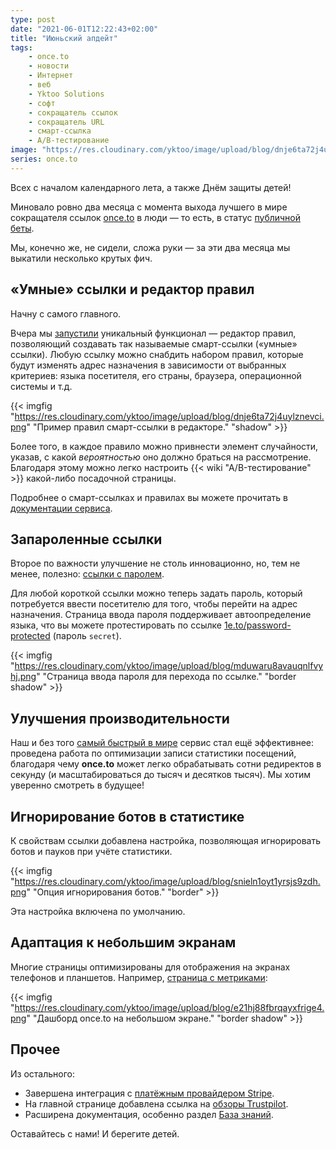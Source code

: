 ```yaml
---
type: post
date: "2021-06-01T12:22:43+02:00"
title: "Июньский апдейт"
tags:
    - once.to
    - новости
    - Интернет
    - веб
    - Yktoo Solutions
    - софт
    - сокращатель ссылок
    - сокращатель URL
    - смарт-ссылка
    - A/B-тестирование
image: "https://res.cloudinary.com/yktoo/image/upload/blog/dnje6ta72j4uylznevci.png"
series: once.to
---
```


Всех с началом календарного лета, а также Днём защиты детей!

Миновало ровно два месяца с момента выхода лучшего в мире сокращателя ссылок [once.to](https://once.to/once) в люди — то есть, в статус [публичной беты](0772).

Мы, конечно же, не сидели, сложа руки — за эти два месяца мы выкатили несколько крутых фич.

<!--more-->

## «Умные» ссылки и редактор правил

Начну с самого главного.

Вчера мы [запустили](https://docs.once.to/en/blog/0007/) уникальный функционал — редактор правил, позволяющий создавать так называемые смарт-ссылки («умные» ссылки). Любую ссылку можно снабдить набором правил, которые будут изменять адрес назначения в зависимости от выбранных критериев: языка посетителя, его страны, браузера, операционной системы и т.д.

{{< imgfig "https://res.cloudinary.com/yktoo/image/upload/blog/dnje6ta72j4uylznevci.png" "Пример правил смарт-ссылки в редакторе." "shadow" >}}

Более того, в каждое правило можно привнести элемент случайности, указав, с какой *вероятностью* оно должно браться на рассмотрение. Благодаря этому можно легко настроить {{< wiki "A/B-тестирование" >}} какой-либо посадочной страницы.

Подробнее о смарт-ссылках и правилах вы можете прочитать в [документации сервиса](https://docs.once.to/ru/kb/smart-link/).

## Запароленные ссылки

Второе по важности улучшение не столь инновационно, но, тем не менее, полезно: [ссылки с паролем](https://docs.once.to/ru/kb/password-protected-link/).

Для любой короткой ссылки можно теперь задать пароль, который потребуется ввести посетителю для того, чтобы перейти на адрес назначения. Страница ввода пароля поддерживает автоопределение языка, что вы можете протестировать по ссылке [1e.to/password-protected](https://1e.to/password-protected) (пароль `secret`).

{{< imgfig "https://res.cloudinary.com/yktoo/image/upload/blog/mduwaru8avauqnlfvyhj.png" "Страница ввода пароля для перехода по ссылке." "border shadow" >}}

## Улучшения производительности

Наш и без того [самый быстрый в мире](https://once.to/fast) сервис стал ещё эффективнее: проведена работа по оптимизации записи статистики посещений, благодаря чему **once.to** может легко обрабатывать сотни редиректов в секунду (и масштабироваться до тысяч и десятков тысяч). Мы хотим уверенно смотреть в будущее!

## Игнорирование ботов в статистике

К свойствам ссылки добавлена настройка, позволяющая игнорировать ботов и пауков при учёте статистики.

{{< imgfig "https://res.cloudinary.com/yktoo/image/upload/blog/snieln1oyt1yrsjs9zdh.png" "Опция игнорирования ботов." "border" >}}

Эта настройка включена по умолчанию.

## Адаптация к небольшим экранам

Многие страницы оптимизированы для отображения на экранах телефонов и планшетов. Например, [страница с метриками](https://docs.once.to/en/blog/0005/):

{{< imgfig "https://res.cloudinary.com/yktoo/image/upload/blog/e21hj88fbrqayxfrige4.png" "Дашборд once.to на небольшом экране." "border shadow" >}}

## Прочее

Из остального:

* Завершена интеграция с [платёжным провайдером Stripe](https://docs.once.to/en/blog/0003/).
* На главной странице добавлена ссылка на [обзоры Trustpilot](https://www.trustpilot.com/review/once.to).
* Расширена документация, особенно раздел [База знаний](https://docs.once.to/ru/kb/).

Оставайтесь с нами! И берегите детей.
